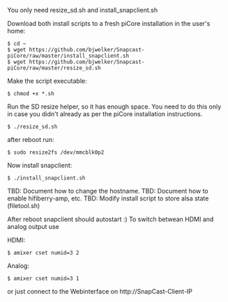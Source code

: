 You only need resize_sd.sh and install_snapclient.sh

Download both install scripts to a fresh piCore installation in the user's home:
```
$ cd ~
$ wget https://github.com/bjwelker/Snapcast-piCore/raw/master/install_snapclient.sh
$ wget https://github.com/bjwelker/Snapcast-piCore/raw/master/resize_sd.sh
```
Make the script executable:
```
$ chmod +x *.sh
```
Run the SD resize helper, so it has enough space. You need to do this only in case you didn't already as per the piCore installation instructions.
``` 
$ ./resize_sd.sh
``` 
after reboot run:
``` 
$ sudo resize2fs /dev/mmcblk0p2
```
Now install snapclient:
``` 
$ ./install_snapclient.sh
```

TBD: Document how to change the hostname.
TBD: Document how to enable hifiberry-amp, etc.
TBD: Modify install script to store alsa state (filetool.sh)

After reboot snapclient should autostart :)
To switch betwean HDMI and analog output use

HDMI:
```
$ amixer cset numid=3 2
```
Analog:
```
$ amixer cset numid=3 1
```
or just connect to the Webinterface on http://SnapCast-Client-IP
